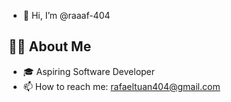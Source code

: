 - 👋 Hi, I’m @raaaf-404


## 🧑‍💻 About Me
- 🎓 Aspiring Software Developer
- 📫 How to reach me: rafaeltuan404@gmail.com

<!---
raaaf-404/raaaf-404 is a ✨ special ✨ repository because its `README.md` (this file) appears on your GitHub profile.
You can click the Preview link to take a look at your changes.
--->
